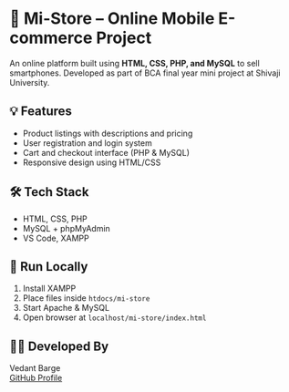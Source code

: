 # 📱 Mi-Store – Online Mobile E-commerce Project

An online platform built using **HTML, CSS, PHP, and MySQL** to sell smartphones. Developed as part of BCA final year mini project at Shivaji University.

## 💡 Features
- Product listings with descriptions and pricing
- User registration and login system
- Cart and checkout interface (PHP & MySQL)
- Responsive design using HTML/CSS

## 🛠️ Tech Stack
- HTML, CSS, PHP
- MySQL + phpMyAdmin
- VS Code, XAMPP

## 🚀 Run Locally
1. Install XAMPP
2. Place files inside `htdocs/mi-store`
3. Start Apache & MySQL
4. Open browser at `localhost/mi-store/index.html`

## 👨‍💻 Developed By
Vedant Barge  
[GitHub Profile](https://github.com/vedantbarge)